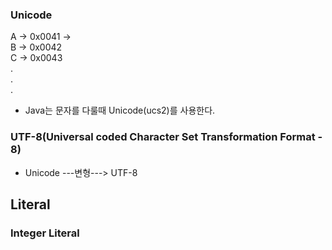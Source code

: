 ### Unicode
A -> 0x0041 -> <br>
B -> 0x0042 <br>
C -> 0x0043 <br>
. <br>
. <br>
. <br>

- Java는 문자를 다룰때 Unicode(ucs2)를 사용한다.

### UTF-8(Universal coded Character Set Transformation Format - 8)

- Unicode ---변형---> UTF-8


## Literal

### Integer Literal

